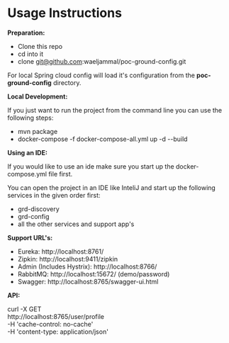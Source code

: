# Usage Instructions

**Preparation:**

- Clone this repo
- cd into it
- clone git@github.com:waeljammal/poc-ground-config.git

For local Spring cloud config will load it's configuration from the **poc-ground-config** directory.

**Local Development:**

If you just want to run the project from the command line you can use the following steps:

- mvn package
- docker-compose -f docker-compose-all.yml up -d --build

**Using an IDE:**

If you would like to use an ide make sure you start up the docker-compose.yml file first.

You can open the project in an IDE like InteliJ and start up the following services in the given order first:

- grd-discovery
- grd-config
- all the other services and support app's

**Support URL's:**

- Eureka: http://localhost:8761/
- Zipkin: http://localhost:9411/zipkin
- Admin (Includes Hystrix): http://localhost:8766/
- RabbitMQ: http://localhost:15672/ (demo/password)
- Swagger: http://localhost:8765/swagger-ui.html

**API:**

curl -X GET \
  http://localhost:8765/user/profile \
  -H 'cache-control: no-cache' \
  -H 'content-type: application/json'